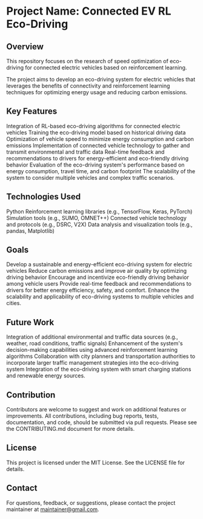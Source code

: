 # Project Name: Connected EV RL Eco-Driving
## Overview
This repository focuses on the research of speed optimization of eco-driving for connected electric vehicles based on reinforcement learning.

The project aims to develop an eco-driving system for electric vehicles that leverages the benefits of connectivity and reinforcement learning techniques for optimizing energy usage and reducing carbon emissions.

## Key Features
Integration of RL-based eco-driving algorithms for connected electric vehicles
Training the eco-driving model based on historical driving data
Optimization of vehicle speed to minimize energy consumption and carbon emissions
Implementation of connected vehicle technology to gather and transmit environmental and traffic data
Real-time feedback and recommendations to drivers for energy-efficient and eco-friendly driving behavior
Evaluation of the eco-driving system's performance based on energy consumption, travel time, and carbon footprint
The scalability of the system to consider multiple vehicles and complex traffic scenarios.

## Technologies Used
Python
Reinforcement learning libraries (e.g., TensorFlow, Keras, PyTorch)
Simulation tools (e.g., SUMO, OMNET++)
Connected vehicle technology and protocols (e.g., DSRC, V2X)
Data analysis and visualization tools (e.g., pandas, Matplotlib)

## Goals
Develop a sustainable and energy-efficient eco-driving system for electric vehicles
Reduce carbon emissions and improve air quality by optimizing driving behavior
Encourage and incentivize eco-friendly driving behavior among vehicle users
Provide real-time feedback and recommendations to drivers for better energy efficiency, safety, and comfort.
Enhance the scalability and applicability of eco-driving systems to multiple vehicles and cities.

## Future Work
Integration of additional environmental and traffic data sources (e.g., weather, road conditions, traffic signals)
Enhancement of the system's decision-making capabilities using advanced reinforcement learning algorithms
Collaboration with city planners and transportation authorities to incorporate larger traffic management strategies into the eco-driving system
Integration of the eco-driving system with smart charging stations and renewable energy sources.

## Contribution
Contributors are welcome to suggest and work on additional features or improvements. All contributions, including bug reports, tests, documentation, and code, should be submitted via pull requests. Please see the CONTRIBUTING.md document for more details.

## License
This project is licensed under the MIT License. See the LICENSE file for details.

## Contact
For questions, feedback, or suggestions, please contact the project maintainer at maintainer@gmail.com.
